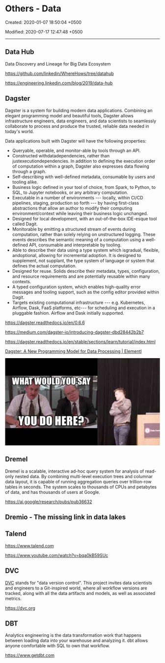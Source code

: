 # Others - Data

Created: 2020-01-07 18:50:04 +0500

Modified: 2020-07-17 12:47:48 +0500

---

## Data Hub

Data Discovery and Lineage for Big Data Ecosystem

<https://github.com/linkedin/WhereHows/tree/datahub>

<https://engineering.linkedin.com/blog/2019/data-hub>

## Dagster

Dagster is a system for building modern data applications. Combining an elegant programming model and beautiful tools, Dagster allows infrastructure engineers, data engineers, and data scientists to seamlessly collaborate to process and produce the trusted, reliable data needed in today's world.

Data applications built with Dagster will have the following properties:

- Queryable, operable, and monitor-able by tools through an API.
- Constructed withdatadependencies, rather than justexecutiondependencies. In addition to defining the execution order of computation within a graph, Dagster also expresses data flowing through a graph.
- Self-describing with well-defined metadata, consumable by users and tooling alike.
- Business logic defined in your tool of choice, from Spark, to Python, to SQL, to Jupyter notebooks, or any arbitrary computation.
- Executable in a number of environments --- locally, within CI/CD pipelines, staging, production so forth --- by having first-class abstractions that allow an author to modify their computing environment/context while leaving their business logic unchanged.
- Designed for local development, with an out-of-the-box IDE-esque tool called Dagit.
- Monitorable by emitting a structured stream of events during computation, rather than solely relying on unstructured logging. These events describes the semantic meaning of a computation using a well-defined API, consumable and interpretable by tooling.
- Able to describe their data using a type system which isgradual, flexible, andoptional, allowing for incremental adoption. It is designed to supplement, not supplant, the type system of language or system that defines the actual computation.
- Designed for reuse. Solids describe their metadata, types, configuration, and resource requirements and are potentially reusable within many contexts.
- A typed configuration system, which enables high-quality error messages and tooling support, such as the config editor provided within Dagit.
- Targets existing computational infrastructure --- e.g. Kubernetes, Airflow, Dask, FaaS platforms, etc--- for scheduling and execution in a pluggable fashion. Airflow and Dask initially supported.

<https://dagster.readthedocs.io/en/0.6.6>

<https://medium.com/dagster-io/introducing-dagster-dbd28442b2b7>

<https://dagster.readthedocs.io/en/stable/sections/learn/tutorial/index.html>

[Dagster: A New Programming Model for Data Processing | Elementl](https://www.youtube.com/watch?v=D_1VJapCscc)

![WHAT νιουιο:Υ0ΙΙβΑΥ yovoo ](../../media/Technologies-Others-Others---Data-image1.jpg)

## Dremel

Dremel is a scalable, interactive ad-hoc query system for analysis of read-only nested data. By combining multi-level execution trees and columnar data layout, it is capable of running aggregation queries over trillion-row tables in seconds. The system scales to thousands of CPUs and petabytes of data, and has thousands of users at Google.

<https://ai.google/research/pubs/pub36632>

## Dremio - The missing link in data lakes

## Talend

<https://www.talend.com>

<https://www.youtube.com/watch?v=bqa0kB59SUc>

## DVC

[DVC](https://dvc.org/) stands for "data version control". This project invites data scientists and engineers to a Git-inspired world, where all workflow versions are tracked, along with all the data artifacts and models, as well as associated metrics.

<https://dvc.org>

## DBT

Analytics engineering is the data transformation work that happens between loading data into your warehouse and analyzing it. dbt allows anyone comfortable with SQL to own that workflow.

<https://www.getdbt.com>
